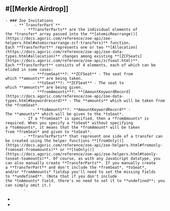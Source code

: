 ## #[[Merkle Airdrop]]
	- ### Zoe Invitations
		- **`TransferPart`**
			- **TransferParts** are the individual elements of the *transfer* array passed into the **[atomicRearrange()](https://docs.agoric.com/reference/zoe-api/zoe-helpers.html#atomicrearrange-zcf-transfers)** function. Each **TransferPart** represents one or two **[Allocation](https://docs.agoric.com/reference/zoe-api/zoe-data-types.html#allocation)** changes among existing **[ZCFSeats](https://docs.agoric.com/reference/zoe-api/zcfseat.html)**. Each **TransferPart** consists of 4 elements, each of which can be elided in some cases:
				- **fromSeat**?: **ZCFSeat** - The seat from which **amounts** are being taken.
				- **toSeat**?: **ZCFSeat** - The seat to which **amounts** are being given.
				- **fromAmounts**?: **[AmountKeywordRecord](https://docs.agoric.com/reference/zoe-api/zoe-data-types.html#keywordrecord)** - The **amounts** which will be taken from the *fromSeat*.
				- **toAmounts**?: **AmountKeywordRecord** - The **amounts** which will be given to the *toSeat*.
			- If a *fromSeat* is specified, then a *fromAmounts* is required. When you specify a *toSeat* without specifying a *toAmounts*, it means that the *fromAmount* will be taken from *fromSeat* and given to *toSeat*.
			- **TransferParts** that represent one side of a transfer can be created using the helper functions **[fromOnly()](https://docs.agoric.com/reference/zoe-api/zoe-helpers.html#fromonly-fromseat-fromamounts)** or **[toOnly()](https://docs.agoric.com/reference/zoe-api/zoe-helpers.html#toonly-toseat-toamounts)**. Of course, as with any JavaScript datatype, you can also manually create **TransferParts**. If you manually create a **TransferPart** and don't include the *fromSeat*, *toSeat*, and/or *fromAmounts* fieldsp you'll need to set the missing fields to **undefined**. (Note that if you don't include the *toAmounts* field, there's no need to set it to **undefined**; you can simply omit it.)
			-
-
-